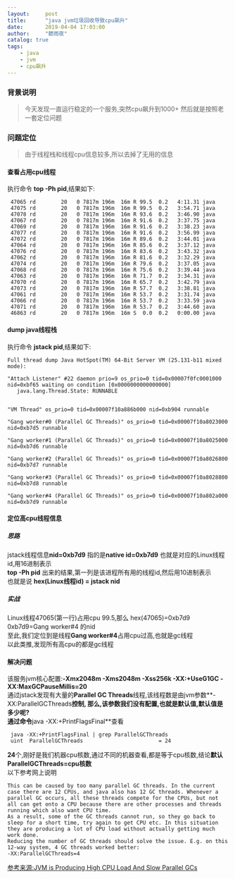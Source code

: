 ```yaml
---
layout:     post
title:      "java jvm垃圾回收导致cpu飙升"
date:       2019-04-04 17:03:00
author:     "聼雨夜"
catalog: true
tags:
    - java
    - jvm
    - cpu飙升
---
```

### 背景说明
> 今天发现一直运行稳定的一个服务,突然cpu飙升到1000+
> 然后就是按照老一套定位问题

### 问题定位
> 由于线程栈和线程cpu信息较多,所以去掉了无用的信息

#### 查看占用cpu线程
执行命令 **top -Ph pid**,结果如下:
```
 47065 rd        20   0 7817m 196m  16m R 99.5  0.2   4:11.31 java                                                                                                                               
 47075 rd        20   0 7817m 196m  16m R 99.5  0.2   3:54.71 java                                                                                                                               
 47078 rd        20   0 7817m 196m  16m R 93.6  0.2   3:46.90 java                                                                                                                               
 47067 rd        20   0 7817m 196m  16m R 91.6  0.2   3:37.75 java                                                                                                                               
 47069 rd        20   0 7817m 196m  16m R 91.6  0.2   3:38.23 java                                                                                                                               
 47077 rd        20   0 7817m 196m  16m R 91.6  0.2   3:56.99 java                                                                                                                               
 47072 rd        20   0 7817m 196m  16m R 89.6  0.2   3:44.01 java                                                                                                                               
 47064 rd        20   0 7817m 196m  16m R 85.6  0.2   3:37.12 java                                                                                                                               
 47076 rd        20   0 7817m 196m  16m R 83.6  0.2   3:43.32 java                                                                                                                               
 47062 rd        20   0 7817m 196m  16m R 81.6  0.2   3:32.29 java                                                                                                                               
 47074 rd        20   0 7817m 196m  16m R 79.6  0.2   3:37.05 java                                                                                                                               
 47068 rd        20   0 7817m 196m  16m R 75.6  0.2   3:39.44 java                                                                                                                               
 47063 rd        20   0 7817m 196m  16m R 71.7  0.2   3:34.31 java                                                                                                                               
 47070 rd        20   0 7817m 196m  16m R 65.7  0.2   3:42.79 java                                                                                                                               
 47073 rd        20   0 7817m 196m  16m R 57.7  0.2   3:38.81 java                                                                                                                               
 47061 rd        20   0 7817m 196m  16m R 53.7  0.2   3:31.74 java                                                                                                                               
 47066 rd        20   0 7817m 196m  16m R 53.7  0.2   3:33.59 java                                                                                                                               
 47071 rd        20   0 7817m 196m  16m R 53.7  0.2   3:44.60 java                                                                                                                               
 46863 rd        20   0 7817m 196m  16m S  0.0  0.2   0:00.00 java                                                                                                                                           
```

#### dump java线程栈
执行命令 **jstack pid**,结果如下:
```
Full thread dump Java HotSpot(TM) 64-Bit Server VM (25.131-b11 mixed mode):

"Attach Listener" #22 daemon prio=9 os_prio=0 tid=0x00007f0fc0001000 nid=0xbf65 waiting on condition [0x0000000000000000]
   java.lang.Thread.State: RUNNABLE


"VM Thread" os_prio=0 tid=0x00007f10a886b000 nid=0xb904 runnable 

"Gang worker#0 (Parallel GC Threads)" os_prio=0 tid=0x00007f10a8023000 nid=0xb7d5 runnable 

"Gang worker#1 (Parallel GC Threads)" os_prio=0 tid=0x00007f10a8025000 nid=0xb7d6 runnable 

"Gang worker#2 (Parallel GC Threads)" os_prio=0 tid=0x00007f10a8026800 nid=0xb7d7 runnable 

"Gang worker#3 (Parallel GC Threads)" os_prio=0 tid=0x00007f10a8028800 nid=0xb7d8 runnable 

"Gang worker#4 (Parallel GC Threads)" os_prio=0 tid=0x00007f10a802a000 nid=0xb7d9 runnable 
```

#### 定位高cpu线程信息

##### 思路
jstack线程信息**nid=0xb7d9** 指的是**native id=0xb7d9** 也就是对应的Linux线程id,用16进制表示<br/>
**top -Ph pid** 出来的结果,第一列是该进程所有用的线程id,然后用10进制表示<br/>
也就是说 **hex(Linux线程id) = jstack nid**

##### 实战
Linux线程47065(第一行)占用cpu 99.5,那么 hex(47065)=0xb7d9<br/>
0xb7d9=Gang worker#4 的nid<br/>
至此,我们定位到是线程**Gang worker#4**占用cpu过高,也就是gc线程<br/>
以此类推,发现所有高cpu的都是gc线程

#### 解决问题
该服务jvm核心配置:**-Xmx2048m -Xms2048m -Xss256k -XX:+UseG1GC -XX:MaxGCPauseMillis=20**<br>
通过jstack发现有大量的**Parallel GC Threads**线程,该线程数是由jvm参数**-XX:ParallelGCThreads**控制,
那么,该参数我们没有配置,也就是默认值,默认值是多少呢?<br/>
通过命令**java -XX:+PrintFlagsFinal**查看
```
 java -XX:+PrintFlagsFinal | grep ParallelGCThreads
 uint  ParallelGCThreads                        = 24
```

**24**个,刚好是我们机器cpu核数,通过不同的机器查看,都是等于cpu核数,结论**默认 ParallelGCThreads=cpu核数**<br/>
以下参考网上说明

```
This can be caused by too many parallel GC threads. In the current case there are 12 CPUs, and java also has 12 GC threads. Whenever a parallel GC occurs, all these threads compete for the CPUs, but not all can get onto a CPU because there are other processes and threads running which also want CPU time.
As a result, some of the GC threads cannot run, so they go back to sleep for a short time, try again to get CPU etc. In this situation they are producing a lot of CPU load without actually getting much work done.
Reducing the number of GC threads should solve the issue. E.g. on this 12-way system, 4 GC threads worked better:
-XX:ParallelGCThreads=4
```

[参考来源:JVM is Producing High CPU Load And Slow Parallel GCs](https://support.hpe.com/hpsc/doc/public/display?docId=emr_na-c01937191)